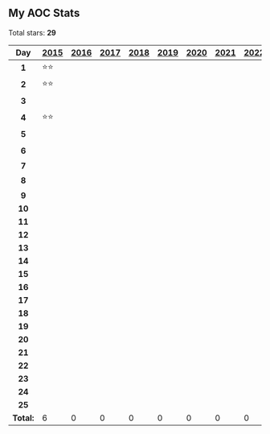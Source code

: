 ## My AOC Stats

Total stars: **29**

|    Day     | [2015][link-2015] | [2016][link-2016] | [2017][link-2017] | [2018][link-2018] | [2019][link-2019] | [2020][link-2020] | [2021][link-2021] | [2022][link-2022] | [2023][link-2023] | [2024][link-2024] |
| :--------: | :---------------- | :---------------- | :---------------- | :---------------- | :---------------- | :---------------- | :---------------- | :---------------- | :---------------- | :---------------- |
|   **1**    | ⭐⭐              |                   |                   |                   |                   |                   |                   |                   | ⭐⭐              | ⭐⭐              |
|   **2**    | ⭐⭐              |                   |                   |                   |                   |                   |                   |                   | ⭐⭐              | ⭐⭐              |
|   **3**    |                   |                   |                   |                   |                   |                   |                   |                   | ⭐⭐              | ⭐⭐              |
|   **4**    | ⭐⭐              |                   |                   |                   |                   |                   |                   |                   | ⭐⭐              | ⭐⭐              |
|   **5**    |                   |                   |                   |                   |                   |                   |                   |                   | ⭐                | ⭐⭐              |
|   **6**    |                   |                   |                   |                   |                   |                   |                   |                   | ⭐⭐              | ⭐                |
|   **7**    |                   |                   |                   |                   |                   |                   |                   |                   |                   |                   |
|   **8**    |                   |                   |                   |                   |                   |                   |                   |                   | ⭐                |                   |
|   **9**    |                   |                   |                   |                   |                   |                   |                   |                   |                   |                   |
|   **10**   |                   |                   |                   |                   |                   |                   |                   |                   |                   |                   |
|   **11**   |                   |                   |                   |                   |                   |                   |                   |                   |                   |                   |
|   **12**   |                   |                   |                   |                   |                   |                   |                   |                   |                   |                   |
|   **13**   |                   |                   |                   |                   |                   |                   |                   |                   |                   |                   |
|   **14**   |                   |                   |                   |                   |                   |                   |                   |                   |                   |                   |
|   **15**   |                   |                   |                   |                   |                   |                   |                   |                   |                   |                   |
|   **16**   |                   |                   |                   |                   |                   |                   |                   |                   |                   |                   |
|   **17**   |                   |                   |                   |                   |                   |                   |                   |                   |                   |                   |
|   **18**   |                   |                   |                   |                   |                   |                   |                   |                   |                   |                   |
|   **19**   |                   |                   |                   |                   |                   |                   |                   |                   |                   |                   |
|   **20**   |                   |                   |                   |                   |                   |                   |                   |                   |                   |                   |
|   **21**   |                   |                   |                   |                   |                   |                   |                   |                   |                   |                   |
|   **22**   |                   |                   |                   |                   |                   |                   |                   |                   |                   |                   |
|   **23**   |                   |                   |                   |                   |                   |                   |                   |                   |                   |                   |
|   **24**   |                   |                   |                   |                   |                   |                   |                   |                   |                   |                   |
|   **25**   |                   |                   |                   |                   |                   |                   |                   |                   |                   |                   |
| **Total:** | 6                 | 0                 | 0                 | 0                 | 0                 | 0                 | 0                 | 0                 | 12                | 11                |

[link-2015]: https://github.com/ShubhamVerma1811/advent-of-code/tree/main/src/2015
[link-2016]: https://github.com/ShubhamVerma1811/advent-of-code/tree/main/src/2016
[link-2017]: https://github.com/ShubhamVerma1811/advent-of-code/tree/main/src/2017
[link-2018]: https://github.com/ShubhamVerma1811/advent-of-code/tree/main/src/2018
[link-2019]: https://github.com/ShubhamVerma1811/advent-of-code/tree/main/src/2019
[link-2020]: https://github.com/ShubhamVerma1811/advent-of-code/tree/main/src/2020
[link-2021]: https://github.com/ShubhamVerma1811/advent-of-code/tree/main/src/2021
[link-2022]: https://github.com/ShubhamVerma1811/advent-of-code/tree/main/src/2022
[link-2023]: https://github.com/ShubhamVerma1811/advent-of-code/tree/main/src/2023
[link-2024]: https://github.com/ShubhamVerma1811/advent-of-code/tree/main/src/2024
